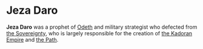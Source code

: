 # Jeza Daro

**Jeza Daro** was a prophet of [Odeth](odeth_god.md) and military strategist who defected from [the Sovereignty](the_sovereignty.md), who is largely responsible for the creation of [the Kadoran Empire](kador.md) and [the Path](the_path.md).

